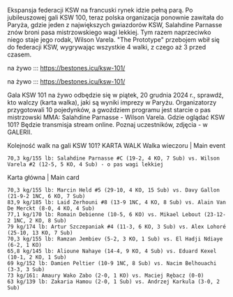 Ekspansja federacji KSW na francuski rynek idzie pełną parą. Po jubileuszowej gali KSW 100, teraz polska organizacja ponownie zawitała do Paryża, gdzie jeden z największych gwiazdorów KSW, Salahdine Parnasse znów broni pasa mistrzowskiego wagi lekkiej. Tym razem naprzeciwko niego staje jego rodak, Wilson Varela. "The Prototype" przebojem wbił się do federacji KSW, wygrywając wszystkie 4 walki, z czego aż 3 przed czasem. 

na żywo ::: https://bestones.icu/ksw-101/

na żywo ::: https://bestones.icu/ksw-101/

Gala KSW 101 na żywo odbędzie się w piątek, 20 grudnia 2024 r., sprawdź, kto walczy (karta walka), jaki są wyniki imprezy w Paryżu. Organizatorzy przygotowali 10 pojedynków, a gwoździem programu jest starcie o pas mistrzowski MMA: Salahdine Parnasse - Wilson Varela. Gdzie oglądać KSW 101? Będzie transmisja stream online. Poznaj uczestników, zdjęcia - w GALERII.

Kolejność walk na gali KSW 101? KARTA WALK
Walka wieczoru | Main event

    70,3 kg/155 lb: Salahdine Parnasse #C (19-2, 4 KO, 7 Sub) vs. Wilson Varela #2 (12-5, 5 KO, 4 Sub) - o pas wagi lekkiej

Karta główna | Main card​

    70,3 kg/155 lb: Marcin Held #5 (29-10, 4 KO, 15 Sub) vs. Davy Gallon (21-9-2 1NC, 6 KO, 7 Sub)
    83,9 kg/185 lb: Laid Zerhouni #8 (13-9 1NC, 4 KO, 8 Sub) vs. Alain Van De Merckt (8-0, 4 KO, 4 Sub)
    77,1 kg/170 lb: Romain Debienne (10-5, 6 KO) vs. Mikael Lebout (23-12-2 1NC, 2 KO, 8 Sub)
    79 kg/174 lb: Artur Szczepaniak #4 (11-3, 6 KO, 3 Sub) vs. Alex Lohoré (25-10, 13 KO, 7 Sub)
    70,3 kg/155 lb: Ramzan Jembiev (5-2, 3 KO, 1 Sub) vs. El Hadji Ndiaye (6-2, 1 KO)
    65,8 kg/145 lb: Alioune Nahaye (14-4, 9 KO, 4 Sub) vs. Eduard Kexel (10-1, 2 KO, 1 Sub)
    69 kg/152 lb: Damien Peltier (10-9 1NC, 8 Sub) vs. Nacim Belhouachi (3-3, 3 Sub)
    73 kg/161: Amaury Wako Zabo (2-0, 1 KO) vs. Maciej Rębacz (0-0)
    63 kg/139 lb: Zakaria Hamou (2-0, 1 Sub) vs. Andrzej Karkula (3-0, 2 Sub)
